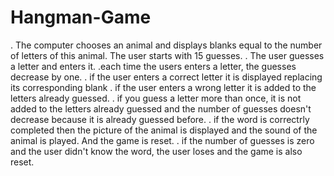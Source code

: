 # Hangman-Game

. The computer chooses an animal and displays blanks equal to the number of letters of this animal.
The user starts with 15 guesses. 
. The user guesses a letter and enters it.
.each time the users enters a letter, the guesses decrease by one. 
. if the user enters a correct letter it is displayed replacing its corresponding blank
. if the user enters a wrong letter it is added to the letters already guessed. 
. if you guess a letter more than once, it is not added to the letters already guessed and the number of guesses doesn't decrease because it is already guessed before.
. if the word is correctrly completed then the picture of the animal is displayed and the sound of the animal is played. And the game is reset.
. if the number of guesses is zero and the user didn't know the word, the user loses and the game is also reset.